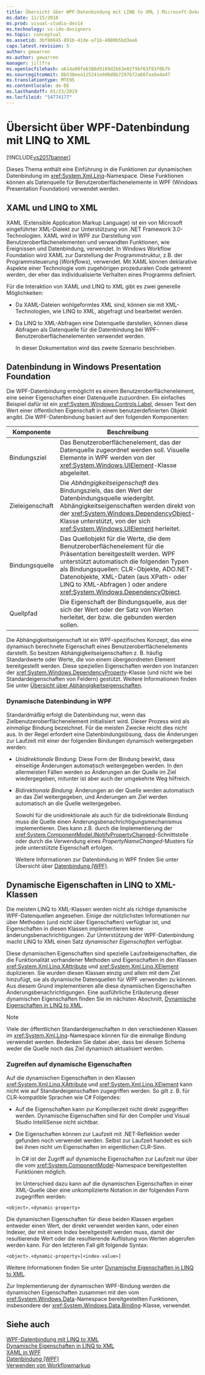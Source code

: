 ```yaml
---
title: Übersicht über WPF-Datenbindung mit LINQ to XML | Microsoft-Dokumentation
ms.date: 11/15/2016
ms.prod: visual-studio-dev14
ms.technology: vs-ide-designers
ms.topic: conceptual
ms.assetid: 3bf80845-891b-41de-a71b-4080b5bd3ea6
caps.latest.revision: 5
author: gewarren
ms.author: gewarren
manager: jillfra
ms.openlocfilehash: a614a90fe6388d9189d2b63e02f9bf63f83f0b7b
ms.sourcegitcommit: 8b538eea125241e9d6d8b7297b72a66faa9a4a47
ms.translationtype: MTE95
ms.contentlocale: de-DE
ms.lasthandoff: 01/23/2019
ms.locfileid: "54774177"
---
```

# <a name="wpf-data-binding-with-linq-to-xml-overview"></a>Übersicht über WPF-Datenbindung mit LINQ to XML
[!INCLUDE[vs2017banner](../includes/vs2017banner.md)]

Dieses Thema enthält eine Einführung in die Funktionen zur dynamischen Datenbindung im <xref:System.Xml.Linq>-Namespace. Diese Funktionen können als Datenquelle für Benutzeroberflächenelemente in WPF (Windows Presentation Foundation) verwendet werden.  
  
## <a name="xaml-and-linq-to-xml"></a>XAML und LINQ to XML  
 XAML (Extensible Application Markup Language) ist ein von Microsoft eingeführter XML-Dialekt zur Unterstützung von .NET Framework 3.0-Technologien. XAML wird in WPF zur Darstellung von Benutzeroberflächenelementen und verwandten Funktionen, wie Ereignissen und Datenbindung, verwendet. In Windows Workflow Foundation wird XAML zur Darstellung der Programmstruktur, z.B. der Programmsteuerung (*Workflows*), verwendet. Mit XAML können deklarative Aspekte einer Technologie vom zugehörigen prozeduralen Code getrennt werden, der eher das individualisierte Verhalten eines Programms definiert.  
  
 Für die Interaktion von XAML und LINQ to XML gibt es zwei generelle Möglichkeiten:  
  
- Da XAML-Dateien wohlgeformtes XML sind, können sie mit XML-Technologien, wie LINQ to XML, abgefragt und bearbeitet werden.  
  
- Da LINQ to XML-Abfragen eine Datenquelle darstellen, können diese Abfragen als Datenquelle für die Datenbindung bei WPF-Benutzeroberflächenelementen verwendet werden.  
  
  In dieser Dokumentation wird das zweite Szenario beschrieben.  
  
## <a name="data-binding-in-the-windows-presentation-foundation"></a>Datenbindung in Windows Presentation Foundation  
 Die WPF-Datenbindung ermöglicht es einem Benutzeroberflächenelement, eine seiner Eigenschaften einer Datenquelle zuzuordnen. Ein einfaches Beispiel dafür ist ein <xref:System.Windows.Controls.Label>, dessen Text den Wert einer öffentlichen Eigenschaft in einem benutzerdefinierten Objekt angibt. Die WPF-Datenbindung basiert auf den folgenden Komponenten:  
  
|Komponente|Beschreibung|  
|---------------|-----------------|  
|Bindungsziel|Das Benutzeroberflächenelement, das der Datenquelle zugeordnet werden soll. Visuelle Elemente in WPF werden von der <xref:System.Windows.UIElement>-Klasse abgeleitet.|  
|Zieleigenschaft|Die *Abhängigkeitseigenschaft* des Bindungsziels, das den Wert der Datenbindungsquelle wiedergibt. Abhängigkeitseigenschaften werden direkt von der <xref:System.Windows.DependencyObject>-Klasse unterstützt, von der sich <xref:System.Windows.UIElement> herleitet.|  
|Bindungsquelle|Das Quellobjekt für die Werte, die dem Benutzeroberflächenelement für die Präsentation bereitgestellt werden. WPF unterstützt automatisch die folgenden Typen als Bindungsquellen: CLR-Objekte, ADO.NET-Datenobjekte, XML-Daten (aus XPath- oder LINQ to XML-Abfragen ) oder andere <xref:System.Windows.DependencyObject>.|  
|Quellpfad|Die Eigenschaft der Bindungsquelle, aus der sich der Wert oder der Satz von Werten herleitet, der bzw. die gebunden werden sollen.|  
  
 Die Abhängigkeitseigenschaft ist ein WPF-spezifisches Konzept, das eine dynamisch berechnete Eigenschaft eines Benutzeroberflächenelements darstellt. So besitzen Abhängigkeitseigenschaften z. B. häufig Standardwerte oder Werte, die von einem übergeordneten Element bereitgestellt werden. Diese speziellen Eigenschaften werden von Instanzen der <xref:System.Windows.DependencyProperty>-Klasse (und nicht wie bei Standardeigenschaften von Feldern) gestützt. Weitere Informationen finden Sie unter [Übersicht über Abhängigkeitseigenschaften](http://msdn.microsoft.com/library/d119d00c-3afb-48d6-87a0-c4da4f83dee5).  
  
### <a name="dynamic-data-binding-in-wpf"></a>Dynamische Datenbindung in WPF  
 Standardmäßig erfolgt die Datenbindung nur, wenn das Zielbenutzeroberflächenelement initialisiert wird. Dieser Prozess wird als *einmalige* Bindung bezeichnet. Für die meisten Zwecke reicht dies nicht aus. In der Regel erfordert eine Datenbindungslösung, dass die Änderungen zur Laufzeit mit einer der folgenden Bindungen dynamisch weitergegeben werden:  
  
- *Unidirektionale* Bindung: Diese Form der Bindung bewirkt, dass einseitige Änderungen automatisch weitergegeben werden. In den allermeisten Fällen werden so Änderungen an der Quelle im Ziel wiedergegeben, mitunter ist aber auch der umgekehrte Weg hilfreich.  
  
- *Bidirektionale Bindung*: Änderungen an der Quelle werden automatisch an das Ziel weitergegeben, und Änderungen am Ziel werden automatisch an die Quelle weitergegeben.  
  
  Sowohl für die unidirektionale als auch für die bidirektionale Bindung muss die Quelle einen Änderungsbenachrichtigungsmechanismus implementieren. Dies kann z.B. durch die Implementierung der <xref:System.ComponentModel.INotifyPropertyChanged>-Schnittstelle oder durch die Verwendung eines *PropertyNameChanged*-Musters für jede unterstützte Eigenschaft erfolgen.  
  
  Weitere Informationen zur Datenbindung in WPF finden Sie unter Übersicht über [Datenbindung (WPF)](http://msdn.microsoft.com/library/90f79b97-17e7-40d1-abf0-3ba600ad1d7e).  
  
## <a name="dynamic-properties-in-linq-to-xml-classes"></a>Dynamische Eigenschaften in LINQ to XML-Klassen  
 Die meisten LINQ to XML-Klassen werden nicht als richtige dynamische WPF-Datenquellen angesehen. Einige der nützlichsten Informationen nur über Methoden (und nicht über Eigenschaften) verfügbar ist, und Eigenschaften in diesen Klassen implementieren keine änderungsbenachrichtigungen. Zur Unterstützung der WPF-Datenbindung macht LINQ to XML einen Satz *dynamischer Eigenschaften* verfügbar.  
  
 Diese dynamischen Eigenschaften sind spezielle Laufzeiteigenschaften, die die Funktionalität vorhandener Methoden und Eigenschaften in den Klassen <xref:System.Xml.Linq.XAttribute> und <xref:System.Xml.Linq.XElement> duplizieren. Sie wurden diesen Klassen einzig und allein mit dem Ziel hinzufügt, sie als dynamische Datenquellen für WPF verwenden zu können. Aus diesem Grund implementieren alle diese dynamischen Eigenschaften Änderungsbenachrichtigungen. Eine ausführliche Erläuterung dieser dynamischen Eigenschaften finden Sie im nächsten Abschnitt, [Dynamische Eigenschaften in LINQ to XML](../designers/linq-to-xml-dynamic-properties.md).  
  
> [!NOTE]
>  Viele der öffentlichen Standardeigenschaften in den verschiedenen Klassen im <xref:System.Xml.Linq>-Namespace können für die einmalige Bindung verwendet werden. Bedenken Sie dabei aber, dass bei diesem Schema weder die Quelle noch das Ziel dynamisch aktualisiert werden.  
  
### <a name="accessing-dynamic-properties"></a>Zugreifen auf dynamische Eigenschaften  
 Auf die dynamischen Eigenschaften in den Klassen <xref:System.Xml.Linq.XAttribute> und <xref:System.Xml.Linq.XElement> kann nicht wie auf Standardeigenschaften zugegriffen werden. So gilt z. B. für CLR-kompatible Sprachen wie C# Folgendes:  
  
- Auf die Eigenschaften kann zur Kompilierzeit nicht direkt zugegriffen werden. Dynamische Eigenschaften sind für den Compiler und Visual Studio IntelliSense nicht sichtbar.  
  
- Die Eigenschaften können zur Laufzeit mit .NET-Reflektion weder gefunden noch verwendet werden. Selbst zur Laufzeit handelt es sich bei ihnen nicht um Eigenschaften im eigentlichen CLR-Sinn.  
  
  In C# ist der Zugriff auf dynamische Eigenschaften zur Laufzeit nur über die vom <xref:System.ComponentModel>-Namespace bereitgestellten Funktionen möglich.  
  
  Im Unterschied dazu kann auf die dynamischen Eigenschaften in einer XML-Quelle über eine unkomplizierte Notation in der folgenden Form zugegriffen werden:  
  
```  
<object>.<dynamic-property>  
```  
  
 Die dynamischen Eigenschaften für diese beiden Klassen ergeben entweder einen Wert, der direkt verwendet werden kann, oder einen Indexer, der mit einem Index bereitgestellt werden muss, damit der resultierende Wert oder die resultierende Auflistung von Werten abgerufen werden kann. Für den letzteren Fall gilt folgende Syntax:  
  
```  
<object>.<dynamic-property>[<index-value>]  
```  
  
 Weitere Informationen finden Sie unter [Dynamische Eigenschaften in LINQ to XML](../designers/linq-to-xml-dynamic-properties.md).  
  
 Zur Implementierung der dynamischen WPF-Bindung werden die dynamischen Eigenschaften zusammen mit den vom <xref:System.Windows.Data>-Namespace bereitgestellten Funktionen, insbesondere der <xref:System.Windows.Data.Binding>-Klasse, verwendet.  
  
## <a name="see-also"></a>Siehe auch  
 [WPF-Datenbindung mit LINQ to XML](../designers/wpf-data-binding-with-linq-to-xml.md)   
 [Dynamische Eigenschaften in LINQ to XML](../designers/linq-to-xml-dynamic-properties.md)   
 [XAML in WPF](http://msdn.microsoft.com/library/5d858575-a83b-42df-ad3f-047ed2d6e3c8)   
 [Datenbindung (WPF)](http://msdn.microsoft.com/library/90f79b97-17e7-40d1-abf0-3ba600ad1d7e)   
 [Verwenden von Workflowmarkup](http://go.microsoft.com/fwlink/?LinkId=98685)
